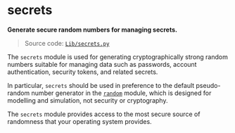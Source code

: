 # secrets

**Generate secure random numbers for managing secrets.**

> Source code: [`Lib/secrets.py`](https://github.com/python/cpython/tree/3.13/Lib/secrets.py)

The `secrets` module is used for generating cryptographically strong random numbers suitable for managing data such as passwords, account authentication, security tokens, and related secrets.

In particular, `secrets` should be used in preference to the default pseudo-random number generator in the [`random`](/modules/random/) module, which is designed for modelling and simulation, not security or cryptography.

The `secrets` module provides access to the most secure source of randomness that your operating system provides.
